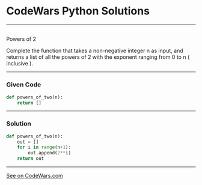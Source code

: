 # CodeWars Python Solutions

---

## 
Powers of 2



Complete the function that takes a non-negative integer n as input, and returns a list of all the powers of 2 with the exponent ranging from 0 to n ( inclusive ).

---

### Given Code

```python
def powers_of_two(n):
    return []
```
---

### Solution

```python
def powers_of_two(n):
    out = []
    for i in range(n+1):
        out.append(2**i)
    return out
```

-------

[See on CodeWars.com](https://www.codewars.com/kata/57a083a57cb1f31db7000028/train/python)
